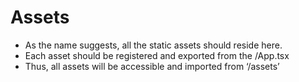 # Assets

* As the name suggests, all the static assets should reside here.
* Each asset should be registered and exported from the /App.tsx
* Thus, all assets will be accessible and imported from ‘/assets’
